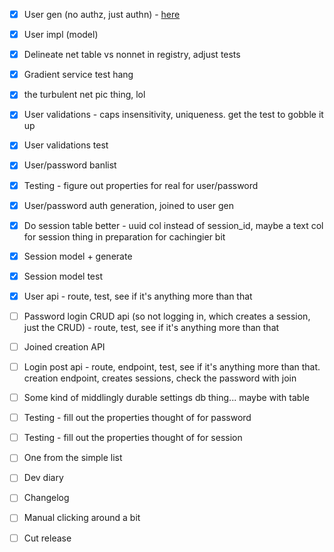 - [x] User gen (no authz, just authn) - [here](https://cheatsheetseries.owasp.org/cheatsheets/Authentication_Cheat_Sheet.html)
- [x] User impl (model)
- [x] Delineate net table vs nonnet in registry, adjust tests
- [x] Gradient service test hang

- [x] the turbulent net pic thing, lol

- [x] User validations - caps insensitivity, uniqueness. get the test to gobble it up
- [x] User validations test
- [x] User/password banlist
- [x] Testing - figure out properties for real for user/password
- [x] User/password auth generation, joined to user gen

- [x] Do session table better - uuid col instead of session\_id, maybe a text col for session thing in preparation for cachingier bit
- [x] Session model + generate
- [x] Session model test
- [x] User api - route, test, see if it's anything more than that
- [ ] Password login CRUD api (so not logging in, which creates a session, just the CRUD) - route, test, see if it's anything more than that
- [ ] Joined creation API

- [ ] Login post api - route, endpoint, test, see if it's anything more than that. creation endpoint, creates sessions, check the password with join
- [ ] Some kind of middlingly durable settings db thing... maybe with table
- [ ] Testing - fill out the properties thought of for password
- [ ] Testing - fill out the properties thought of for session

- [ ] One from the simple list
- [ ] Dev diary
- [ ] Changelog
- [ ] Manual clicking around a bit
- [ ] Cut release
